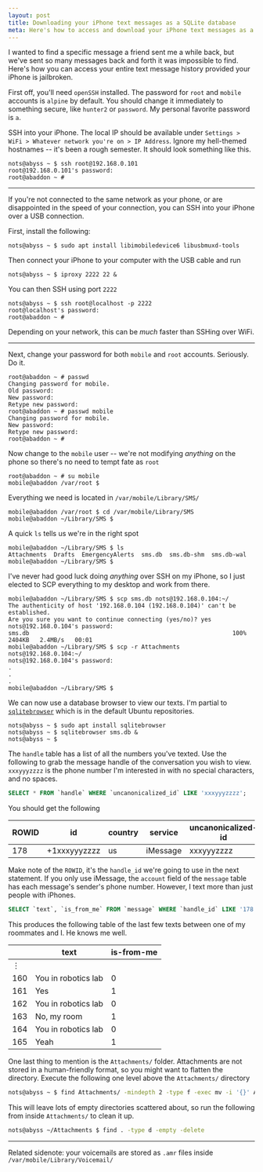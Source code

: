 ```yaml
---
layout: post
title: Downloading your iPhone text messages as a SQLite database
meta: Here's how to access and download your iPhone text messages as a SQLite database. Requires your phone to be jailbroken. Also works for retrieving your voicemail.
---
```


<!-- Custom styles for the images -->
<link rel="stylesheet" href="{{ "/assets/styles/tables.css" | prepend: site.baseurl }}">

I wanted to find a specific message a friend sent me a while back, but we've sent so many messages back and forth it was impossible to find. Here's how you can access your entire text message history provided your iPhone is jailbroken.

First off, you'll need `openSSH` installed. The password for `root` and `mobile` accounts is `alpine` by default. You should change it immediately to something secure, like `hunter2` or `password`. My personal favorite password is `a`.

SSH into your iPhone. The local IP should be available under `Settings > WiFi > Whatever network you're on > IP Address`. Ignore my hell-themed hostnames -- it's been a rough semester. It should look something like this.

```
nots@abyss ~ $ ssh root@192.168.0.101
root@192.168.0.101's password:
root@abaddon ~ #
```

---

If you're not connected to the same network as your phone, or are disappointed in the speed of your connection, you can SSH into your iPhone over a USB connection.

First, install the following:

```
nots@abyss ~ $ sudo apt install libimobiledevice6 libusbmuxd-tools
```

Then connect your iPhone to your computer with the USB cable and run

```
nots@abyss ~ $ iproxy 2222 22 &
```

You can then SSH using port `2222`

```
nots@abyss ~ $ ssh root@localhost -p 2222
root@localhost's password:
root@abaddon ~ #
```

Depending on your network, this can be *much* faster than SSHing over WiFi.

---

Next, change your password for both `mobile` and `root` accounts. Seriously. Do it.

```
root@abaddon ~ # passwd
Changing password for mobile.
Old password:
New password:
Retype new password:
root@abaddon ~ # passwd mobile
Changing password for mobile.
New password:
Retype new password:
root@abaddon ~ #
```

Now change to the `mobile` user -- we're not modifying *anything* on the phone so there's no need to tempt fate as `root`

```
root@abaddon ~ # su mobile
mobile@abaddon /var/root $
```

Everything we need is located in `/var/mobile/Library/SMS/`

```
mobile@abaddon /var/root $ cd /var/mobile/Library/SMS
mobile@abaddon ~/Library/SMS $
```

A quick `ls` tells us we're in the right spot

```
mobile@abaddon ~/Library/SMS $ ls
Attachments  Drafts  EmergencyAlerts  sms.db  sms.db-shm  sms.db-wal
mobile@abaddon ~/Library/SMS $
```

I've never had good luck doing *anything* over SSH on my iPhone, so I just elected to SCP everything to my desktop and work from there.

```
mobile@abaddon ~/Library/SMS $ scp sms.db nots@192.168.0.104:~/
The authenticity of host '192.168.0.104 (192.168.0.104)' can't be established.
Are you sure you want to continue connecting (yes/no)? yes
nots@192.168.0.104's password:
sms.db                                                          100% 2404KB   2.4MB/s   00:01    
mobile@abaddon ~/Library/SMS $ scp -r Attachments nots@192.168.0.104:~/
nots@192.168.0.104's password:
.
.
.
mobile@abaddon ~/Library/SMS $
```

We can now use a database browser to view our texts. I'm partial to [`sqlitebrowser`](http://sqlitebrowser.org/) which is in the default Ubuntu repositories.

```
nots@abyss ~ $ sudo apt install sqlitebrowser
nots@abyss ~ $ sqlitebrowser sms.db &
nots@abyss ~ $
```

The `handle` table has a list of all the numbers you've texted. Use the following to grab the message handle of the conversation you wish to view. `xxxyyyzzzz` is the phone number I'm interested in with no special characters, and no spaces.

```sql
SELECT * FROM `handle` WHERE `uncanonicalized_id` LIKE 'xxxyyyzzzz';
```

You should get the following

| ROWID | id           | country | service  | uncanonicalized-id |
|-------|--------------|---------|----------|--------------------|
| 178   | +1xxxyyyzzzz | us      | iMessage | xxxyyyzzzz         |

Make note of the `ROWID`, it's the `handle_id` we're going to use in the next statement. If you only use iMessage, the `account` field of the `message` table has each message's sender's phone number. However, I text more than just people with iPhones.

```sql
SELECT `text`, `is_from_me` FROM `message` WHERE `handle_id` LIKE '178';
```

This produces the following table of the last few texts between one of my roommates and I. He knows me well.

|     | text                | is-from-me |
|-----|---------------------|------------|
| &#8942; |                 |            |
| 160 | You in robotics lab | 0          |
| 161 | Yes                 | 1          |
| 162 | You in robotics lab | 0          |
| 163 | No, my room         | 1          |
| 164 | You in robotics lab | 0          |
| 165 | Yeah                | 1          |

One last thing to mention is the `Attachments/` folder. Attachments are not stored in a human-friendly format, so you might want to flatten the directory. Execute the following one level above the `Attachments/` directory

```sh
nots@abyss ~ $ find Attachments/ -mindepth 2 -type f -exec mv -i '{}' Attachments/ ';'
```

This will leave lots of empty directories scattered about, so run the following from inside `Attachments/` to clean it up.

```sh
nots@abyss ~/Attachments $ find . -type d -empty -delete
```

---

Related sidenote: your voicemails are stored as `.amr` files inside `/var/mobile/Library/Voicemail/`
